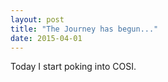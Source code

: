 ```yaml
---
layout: post
title: "The Journey has begun..."
date: 2015-04-01
---
```


Today I start poking into COSI.
